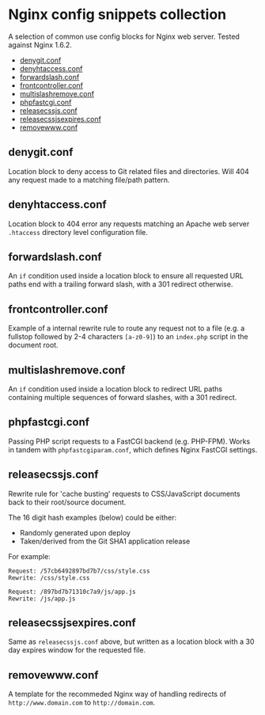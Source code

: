 # Nginx config snippets collection
A selection of common use config blocks for Nginx web server. Tested against Nginx 1.6.2.

- [denygit.conf](#denygitconf)
- [denyhtaccess.conf](#denyhtaccessconf)
- [forwardslash.conf](#forwardslashconf)
- [frontcontroller.conf](#frontcontrollerconf)
- [multislashremove.conf](#multislashremoveconf)
- [phpfastcgi.conf](#phpfastcgiconf)
- [releasecssjs.conf](#releasecssjsconf)
- [releasecssjsexpires.conf](#releasecssjsexpiresconf)
- [removewww.conf](#removewwwconf)

## denygit.conf
Location block to deny access to Git related files and directories. Will 404 any request made to a matching file/path pattern.

## denyhtaccess.conf
Location block to 404 error any requests matching an Apache web server `.htaccess` directory level configuration file.

## forwardslash.conf
An `if` condition used inside a location block to ensure all requested URL paths end with a trailing forward slash, with a 301 redirect otherwise.

## frontcontroller.conf
Example of a internal rewrite rule to route any request not to a file (e.g. a fullstop followed by 2-4 characters `[a-z0-9]`) to an `index.php` script in the document root.

## multislashremove.conf
An `if` condition used inside a location block to redirect URL paths containing multiple sequences of forward slashes, with a 301 redirect.

## phpfastcgi.conf
Passing PHP script requests to a FastCGI backend (e.g. PHP-FPM). Works in tandem with `phpfastcgiparam.conf`, which defines Nginx FastCGI settings.

## releasecssjs.conf
Rewrite rule for 'cache busting' requests to CSS/JavaScript documents back to their root/source document.

The 16 digit hash examples (below) could be either:
- Randomly generated upon deploy
- Taken/derived from the Git SHA1 application release

For example:
```
Request: /57cb6492897bd7b7/css/style.css
Rewrite: /css/style.css

Request: /897bd7b71310c7a9/js/app.js
Rewrite: /js/app.js
```

## releasecssjsexpires.conf
Same as `releasecssjs.conf` above, but written as a location block with a 30 day expires window for the requested file.

## removewww.conf
A template for the recommeded Nginx way of handling redirects of `http://www.domain.com` to `http://domain.com`.

